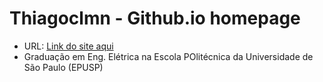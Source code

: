 # Thiagoclmn - Github.io homepage

- URL: [Link do site aqui](https://thiagoclmn.github.io/)
- Graduação em Eng. Elétrica na Escola POlitécnica da Universidade de São Paulo (EPUSP)
